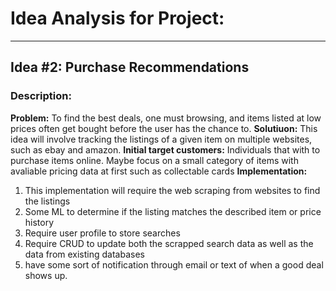 # Idea Analysis for Project:
***
## Idea #2: Purchase Recommendations
### Description:
**Problem:**
To find the best deals, one must browsing, and items listed at low prices often get bought before the user has the chance to.
**Solutiuon:** 
This idea will involve tracking the listings of a given item on multiple websites, such as ebay and amazon. 
**Initial target customers:**
Individuals that with to purchase items online. Maybe focus on a small category of items with avaliable pricing data
at first such as collectable cards
​
**Implementation:**
1. This implementation will require the web scraping from websites to find the listings
2. Some ML to determine if the listing matches the described item or price history
3. Require user profile to store searches
4. Require CRUD to update both the scrapped search data as well as the data from existing databases
5. have some sort of notification through email or text of when a good deal shows up.